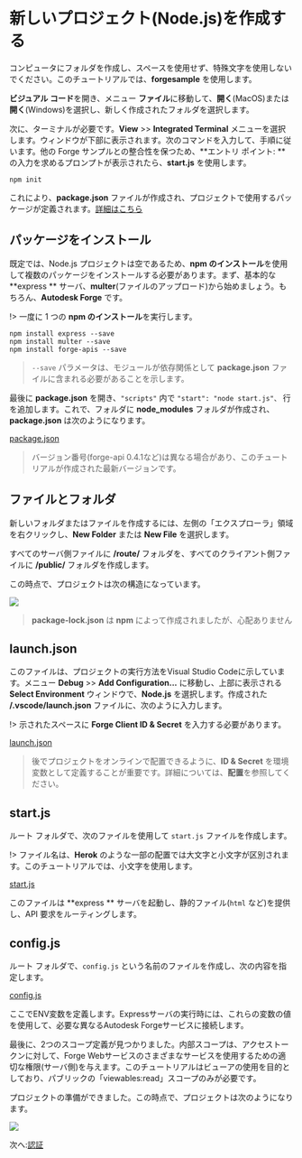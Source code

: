 # 新しいプロジェクト(Node.js)を作成する

コンピュータにフォルダを作成し、スペースを使用せず、特殊文字を使用しないでください。このチュートリアルでは、**forgesample** を使用します。

**ビジュアル コード**を開き、メニュー **ファイル**に移動して、**開く**(MacOS)または **開く**(Windows)を選択し、新しく作成されたフォルダを選択します。 

次に、ターミナルが必要です。**View** >> **Integrated Terminal** メニューを選択します。ウィンドウが下部に表示されます。次のコマンドを入力して、手順に従います。他の Forge サンプルとの整合性を保つため、**エントリ ポイント: ** の入力を求めるプロンプトが表示されたら、**start.js** を使用します。

```
npm init
```

これにより、**package.json** ファイルが作成され、プロジェクトで使用するパッケージが定義されます。[詳細はこちら](https://docs.npmjs.com/files/package.json)

## パッケージをインストール

既定では、Node.js プロジェクトは空であるため、**npm のインストール**を使用して複数のパッケージをインストールする必要があります。まず、基本的な **express ** サーバ、**multer**(ファイルのアップロード)から始めましょう。もちろん、**Autodesk Forge** です。

!> 一度に 1 つの **npm のインストール**を実行します。

```
npm install express --save
npm install multer --save
npm install forge-apis --save
```

> `--save` パラメータは、モジュールが依存関係として **package.json** ファイルに含まれる必要があることを示します。

最後に **package.json** を開き、`"scripts"` 内で `"start": "node start.js"、` 行を追加します。これで、フォルダに **node_modules** フォルダが作成され、**package.json** は次のようになります。

[package.json](_snippets/viewmodels/node/package.json ':include :type=code json')

> バージョン番号(forge-api 0.4.1など)は異なる場合があり、このチュートリアルが作成された最新バージョンです。

## ファイルとフォルダ

新しいフォルダまたはファイルを作成するには、左側の「エクスプローラ」領域を右クリックし、**New Folder** または **New File** を選択します。

すべてのサーバ側ファイルに **/route/** フォルダを、すべてのクライアント側ファイルに **/public/** フォルダを作成します。

この時点で、プロジェクトは次の構造になっています。

![](_media/nodejs/vs_code_explorer.png) 

> **package-lock.json** は **npm** によって作成されましたが、心配ありません

## launch.json

このファイルは、プロジェクトの実行方法をVisual Studio Codeに示しています。メニュー **Debug** >> **Add Configuration...** に移動し、上部に表示される **Select Environment** ウィンドウで、**Node.js** を選択します。作成された **/.vscode/launch.json** ファイルに、次のように入力します。

!> 示されたスペースに **Forge Client ID & Secret** を入力する必要があります。

[launch.json](_snippets/viewmodels/node/launch.json ':include :type=code json')

> 後でプロジェクトをオンラインで配置できるように、**ID & Secret** を環境変数として定義することが重要です。詳細については、**配置**を参照してください。

## start.js

ルート フォルダで、次のファイルを使用して `start.js` ファイルを作成します。

!> ファイル名は、**Herok** のような一部の配置では大文字と小文字が区別されます。このチュートリアルでは、小文字を使用します。

[start.js](_snippets/viewmodels/node/start.js ':include :type=code javascript')

このファイルは **express ** サーバを起動し、静的ファイル(`html` など)を提供し、API 要求をルーティングします。

## config.js

ルート フォルダで、`config.js` という名前のファイルを作成し、次の内容を指定します。

[config.js](_snippets/viewmodels/node/config.js ':include :type=code javascript')

ここでENV変数を定義します。Expressサーバの実行時には、これらの変数の値を使用して、必要な異なるAutodesk Forgeサービスに接続します。

最後に、2つのスコープ定義が見つかりました。内部スコープは、アクセストークンに対して、Forge Webサービスのさまざまなサービスを使用するための適切な権限(サーバ側)を与えます。このチュートリアルはビューアの使用を目的としており、パブリックの「viewables:read」スコープのみが必要です。

プロジェクトの準備ができました。この時点で、プロジェクトは次のようになります。

![](_media/nodejs/vs_code_project.png) 

次へ:[認証](oauth/2legged/)